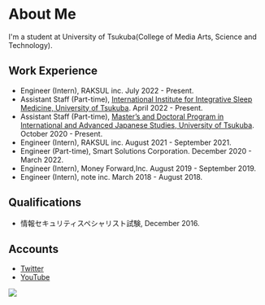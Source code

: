 # About Me

I'm a student at University of Tsukuba(College of Media Arts, Science and Technology).

## Work Experience

- Engineer (Intern), RAKSUL inc. July 2022 - Present.
- Assistant Staff (Part-time), [International Institute for Integrative Sleep Medicine, University of Tsukuba](https://wpi-iiis.tsukuba.ac.jp/). April 2022 - Present.
- Assistant Staff (Part-time), [Master’s and Doctoral Program in International and Advanced Japanese Studies, University of Tsukuba](https://japan.tsukuba.ac.jp/). October 2020 - Present.
- Engineer (Intern), RAKSUL inc. August 2021 - September 2021.
- Engineer (Part-time), Smart Solutions Corporation. December 2020 - March 2022.
- Engineer (Intern), Money Forward,Inc. August 2019 - September 2019.
- Engineer (Intern), note inc. March 2018 - August 2018.

## Qualifications

- 情報セキュリティスペシャリスト試験, December 2016.

## Accounts

- [Twitter](https://twitter.com/_smasato_)
- [YouTube](https://www.youtube.com/channel/UCBSr30hhLv5ptTjLMdlBBDA)

![](https://hit.yhype.me/github/profile?user_id=11751679)
